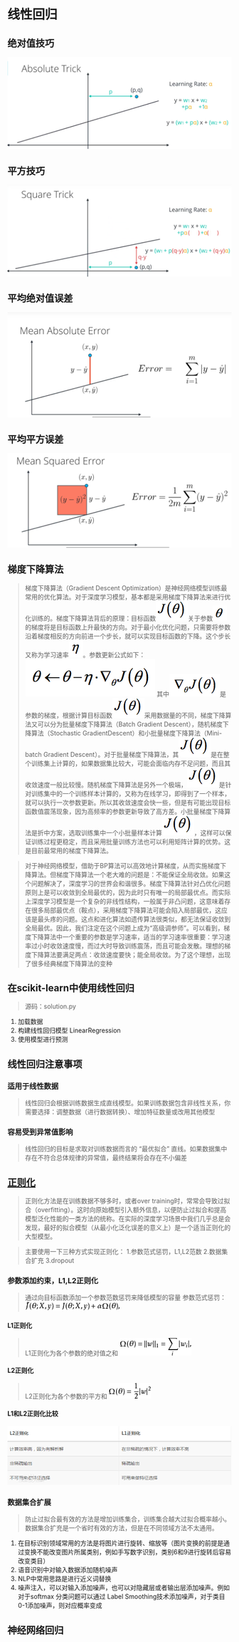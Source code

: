 # 线性回归
## 绝对值技巧
![绝对值技巧](absolute_trick.PNG)
## 平方技巧
![平方技巧](square_trick.PNG)
## 平均绝对值误差
![平均绝对值误差](mean_absolute_error.PNG)
## 平均平方误差
![平均平方误差](mean_squared_error.PNG)
## 梯度下降算法
> 梯度下降算法（Gradient Descent Optimization）是神经网络模型训练最常用的优化算法。对于深度学习模型，基本都是采用梯度下降算法来进行优化训练的。梯度下降算法背后的原理：目标函数![J(Q)](JQ.png)关于参数![Q](Q.png)的梯度将是目标函数上升最快的方向。对于最小化优化问题，只需要将参数沿着梯度相反的方向前进一个步长，就可以实现目标函数的下降。这个步长又称为学习速率![learnrate](learnrate.png)。参数更新公式如下：
![更新公式](equation.png)
其中![梯度](gradient.png)是参数的梯度，根据计算目标函数![J(Q)](JQ.png)采用数据量的不同，梯度下降算法又可以分为批量梯度下降算法（Batch Gradient Descent），随机梯度下降算法（Stochastic GradientDescent）和小批量梯度下降算法（Mini-batch Gradient Descent）。对于批量梯度下降算法，其![J(Q)](JQ.png)是在整个训练集上计算的，如果数据集比较大，可能会面临内存不足问题，而且其收敛速度一般比较慢。随机梯度下降算法是另外一个极端，![J(Q)](JQ.png)是针对训练集中的一个训练样本计算的，又称为在线学习，即得到了一个样本，就可以执行一次参数更新。所以其收敛速度会快一些，但是有可能出现目标函数值震荡现象，因为高频率的参数更新导致了高方差。小批量梯度下降算法是折中方案，选取训练集中一个小批量样本计算![J(Q)](JQ.png)，这样可以保证训练过程更稳定，而且采用批量训练方法也可以利用矩阵计算的优势。这是目前最常用的梯度下降算法。

> 对于神经网络模型，借助于BP算法可以高效地计算梯度，从而实施梯度下降算法。但梯度下降算法一个老大难的问题是：不能保证全局收敛。如果这个问题解决了，深度学习的世界会和谐很多。梯度下降算法针对凸优化问题原则上是可以收敛到全局最优的，因为此时只有唯一的局部最优点。而实际上深度学习模型是一个复杂的非线性结构，一般属于非凸问题，这意味着存在很多局部最优点（鞍点），采用梯度下降算法可能会陷入局部最优，这应该是最头疼的问题。这点和进化算法如遗传算法很类似，都无法保证收敛到全局最优。因此，我们注定在这个问题上成为“高级调参师”。可以看到，梯度下降算法中一个重要的参数是学习速率，适当的学习速率很重要：学习速率过小时收敛速度慢，而过大时导致训练震荡，而且可能会发散。理想的梯度下降算法要满足两点：收敛速度要快；能全局收敛。为了这个理想，出现了很多经典梯度下降算法的变种

## 在scikit-learn中使用线性回归
> 源码：solution.py
1. 加载数据
2. 构建线性回归模型 LinearRegression
3. 使用模型进行预测


## 线性回归注意事项
### 适用于线性数据
> 线性回归会根据训练数据生成直线模型。如果训练数据包含非线性关系，你需要选择：调整数据（进行数据转换）、增加特征数量或改用其他模型

### 容易受到异常值影响
> 线性回归的目标是求取对训练数据而言的 “最优拟合” 直线。如果数据集中存在不符合总体规律的异常值，最终结果将会存在不小偏差

## [正则化](https://baike.baidu.com/item/%E6%AD%A3%E5%88%99%E5%8C%96%E6%96%B9%E6%B3%95/19145625?fr=aladdin)
> 正则化方法是在训练数据不够多时，或者over training时，常常会导致过拟合（overfitting）。这时向原始模型引入额外信息，以便防止过拟合和提高模型泛化性能的一类方法的统称。在实际的深度学习场景中我们几乎总是会发现，最好的拟合模型（从最小化泛化误差的意义上）是一个适当正则化的大型模型。

>主要使用一下三种方式实现正则化：
>1.参数范式惩罚，L1,L2范数
>2.数据集合扩充
>3.dropout

### 参数添加约束，L1,L2正则化
>通过向目标函数添加一个参数范数惩罚来降低模型的容量
>参数范式惩罚：![参数惩罚](Parameters_punishment.jpg)

#### L1正则化
> L1正则化为各个参数的绝对值之和
> ![L1正则化](L1_regularization.jpg)

#### L2正则化
> L2正则化为各个参数的平方和
> ![L2正则化](L2_regularization.jpg)

#### L1和L2正则化比较
![L1和L2正则化区别](L1_L2_compare.jpg)

### 数据集合扩展
> 防止过拟合最有效的方法是增加训练集合，训练集合越大过拟合概率越小。数据集合扩充是一个省时有效的方法，但是在不同领域方法不太通用。 
1. 在目标识别领域常用的方法是将图片进行旋转、缩放等（图片变换的前提是通过变换不能改变图片所属类别，例如手写数字识别，类别6和9进行旋转后容易改变类目） 
2. 语音识别中对输入数据添加随机噪声 
3. NLP中常用思路是进行近义词替换 
4. 噪声注入，可以对输入添加噪声，也可以对隐藏层或者输出层添加噪声。例如对于softmax 分类问题可以通过 Label Smoothing技术添加噪声，对于类目0-1添加噪声，则对应概率变成

## 神经网络回归
